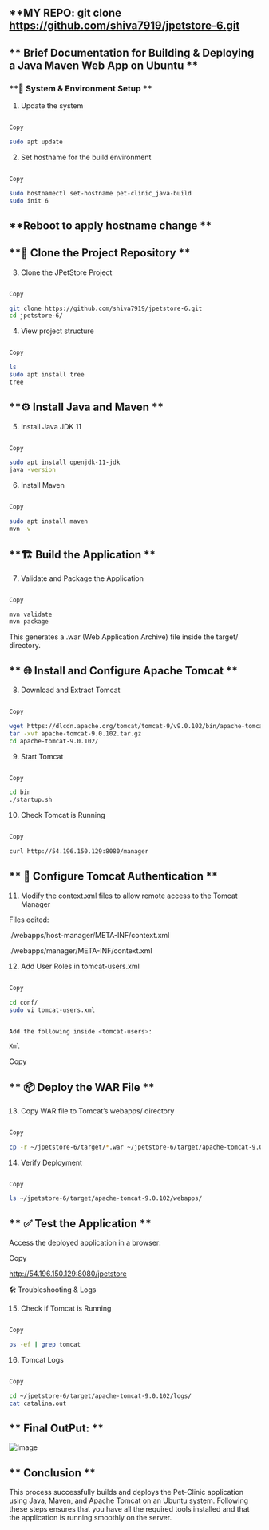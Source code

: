 ## **MY REPO: git clone https://github.com/shiva7919/jpetstore-6.git 

## ** Brief Documentation for Building & Deploying a Java Maven Web App on Ubuntu **

### **📌 System & Environment Setup **

1. Update the system
   
```bash 

Copy 

sudo apt update
```
 
2. Set hostname for the build environment 

```bash 

Copy 

sudo hostnamectl set-hostname pet-clinic_java-build 
sudo init 6
```

## **Reboot to apply hostname change **
 

 

## **📁 Clone the Project Repository **

3. Clone the JPetStore Project 

```bash 

Copy 

git clone https://github.com/shiva7919/jpetstore-6.git 
cd jpetstore-6/
```

 
4. View project structure 

```bash 

Copy 

ls 
sudo apt install tree 
tree
```
 
## **⚙️ Install Java and Maven ** 

5. Install Java JDK 11 

```bash 

Copy 

sudo apt install openjdk-11-jdk 
java -version
```
 

6. Install Maven 

```bash 

Copy 

sudo apt install maven 
mvn -v
```
 


## **🏗️ Build the Application ** 

7. Validate and Package the Application 

```bash 

Copy 

mvn validate 
mvn package
```
 

This generates a .war (Web Application Archive) file inside the target/ directory. 

 
## ** 🌐 Install and Configure Apache Tomcat **

8. Download and Extract Tomcat 

```bash 

Copy 

wget https://dlcdn.apache.org/tomcat/tomcat-9/v9.0.102/bin/apache-tomcat-9.0.102.tar.gz 
tar -xvf apache-tomcat-9.0.102.tar.gz 
cd apache-tomcat-9.0.102/ 
 ```

9. Start Tomcat 

```bash 

Copy 

cd bin 
./startup.sh
```
 

10. Check Tomcat is Running 

```bash 

Copy 

curl http://54.196.150.129:8080/manager
```
 

 ## ** 🔐 Configure Tomcat Authentication **

11. Modify the context.xml files to allow remote access to the Tomcat Manager 

Files edited: 

./webapps/host-manager/META-INF/context.xml 

./webapps/manager/META-INF/context.xml 


12. Add User Roles in tomcat-users.xml 

```bash 

Copy 

cd conf/ 
sudo vi tomcat-users.xml 
 

Add the following inside <tomcat-users>: 

Xml 
```
Copy 

<role rolename="manager-gui"/> 
<role rolename="admin-gui"/> 
<user username="admin" password="admin123" roles="manager-gui,admin-gui"/> 
 

## ** 📦 Deploy the WAR File **

13. Copy WAR file to Tomcat’s webapps/ directory 

```bash 

Copy 

cp -r ~/jpetstore-6/target/*.war ~/jpetstore-6/target/apache-tomcat-9.0.102/webapps/ 
 ```

14. Verify Deployment 

```bash 

Copy 

ls ~/jpetstore-6/target/apache-tomcat-9.0.102/webapps/
```
 

## ** ✅ Test the Application ** 

Access the deployed application in a browser: 

Copy 

http://54.196.150.129:8080/jpetstore 

  
🛠️ Troubleshooting & Logs 

15. Check if Tomcat is Running 

```bash 

Copy 

ps -ef | grep tomcat
```

 16. Tomcat Logs 

```bash 

Copy 

cd ~/jpetstore-6/target/apache-tomcat-9.0.102/logs/ 
cat catalina.out
```

## ** Final OutPut: ** 

![Image](https://github.com/user-attachments/assets/c1708ca1-977b-4eeb-babe-8f72dfa407f9)
 

## ** Conclusion ** 

This process successfully builds and deploys the Pet-Clinic application using Java, Maven, and Apache Tomcat on an Ubuntu system. Following these steps ensures that you have all the required tools installed and that the application is running smoothly on the server. 
